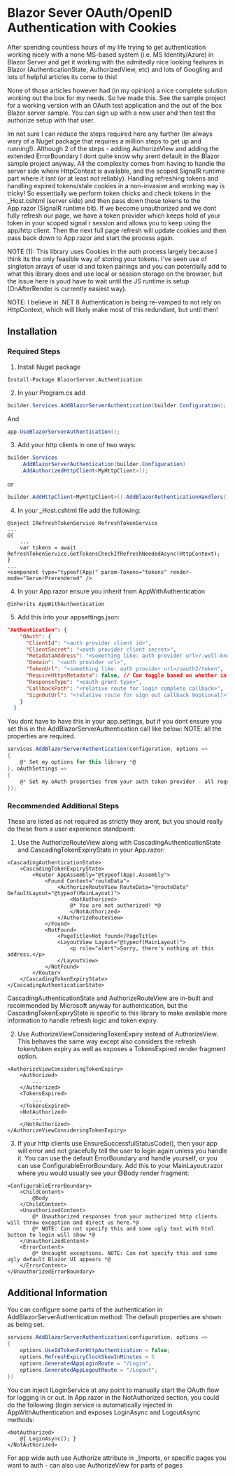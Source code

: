 # Blazor Sever OAuth/OpenID Authentication with Cookies
After spending countless hours of my life trying to get authentication working nicely with a none MS-based 
system (i.e. MS Identity/Azure) in Blazor Server and get it working with the admitedly nice looking features 
in Blazor (AuthenticationState, AuthorizedView, etc) and lots of Googling and lots of helpful articles its come to this!

None of those articles however had (in my opinion) a nice complete solution working out the box for my needs. So
Ive made this. See the sample project for a working version with an OAuth test application and the out of the box
Blazor server sample. You can sign up with a new user and then test the authorize setup with that user.

Im not sure I can reduce the steps required here any further (Im always wary of a Nuget package that requires a
million steps to get up and running!). Although 2 of the steps - adding AuthorizeView and adding the extended ErrorBoundary
I dont quite know why arent default in the Blazor sample project anyway.
All the complexity comes from having to handle the server side where HttpContext is available, and the scoped
SignalR runtime part where it isnt (or at least not reliably). Handling refreshing tokens and handling expired
tokens/stale cookies in a non-invasive and working way is tricky! So essentially we perform token chicks and 
check tokens in the _Host.cshtml (server side) and then pass down those tokens to the App.razor (SignalR runtime bit).
If we become unauthorized and we dont fully refresh our page, we have a token provider which keeps hold of your 
token in your scoped signal r session and allows you to keep using the app/http client. Then the next full
page refresh will update cookies and then pass back down to App.razor and start the process again.

NOTE (1): This library uses Cookies in the auth process largely because I think its the only feasible way
of storing your tokens. I've seen use of singleton arrays of user id and token pairings and you can potentially
add to what this library does and use local or session storage on the browser, but the issue here is youd have to
wait until the JS runtime is setup (OnAfterRender is currently easiest way).

NOTE: I believe in .NET 8 Authentication is being re-vamped to not rely on HttpContext, which will likely make most
of this redundant, but until then!

## Installation

### Required Steps
1. Install Nuget package
```
Install-Package BlazorServer.Authentication
```

2. In your Program.cs add
```cs
builder.Services.AddBlazorServerAuthentication(builder.Configuration);
```
And
```cs
app.UseBlazorServerAuthentication();
```

3. Add your http clients in one of two ways:
```cs
builder.Services
    .AddBlazorServerAuthentication(builder.Configuration)
    .AddAuthorizedHttpClient<MyHttpClient>();
```
or
```cs
builder.AddHttpClient<MyHttpClient>().AddBlazorAuthenticationHandlers();
```

4. In your _Host.cshtml file add the following:
```cshtml
@inject IRefreshTokenService RefreshTokenService
...
@{
    ...
    var tokens = await RefreshTokenService.GetTokensCheckIfRefreshNeededAsync(HttpContext);
}
...
<component type="typeof(App)" param-Tokens="tokens" render-mode="ServerPrerendered" />
```

4. In your App.razor ensure you inherit from AppWithAuthentication
```razor
@inherits AppWithAuthentication
```

5. Add this into your appsettings.json:
```json
"Authentication": {
    "OAuth": {
      "ClientId": "<auth provider client id>",
      "ClientSecret": "<auth provider client secret>",
      "MetadataAddress": "<something like: auth provider url>/.well-known/openid-configuration",
      "Domain": "<auth provider url>",
      "TokenUrl": "<something like: auth provider url>/oauth2/token",
      "RequireHttpsMetadata": false, // Can toggle based on whether in development or production
      "ResponseType": "<oauth grant type>",
      "CallbackPath": "<relative route for login complete callback>",
      "SignOutUrl": "<relative route for sign out callback 9optional)>"
    }
  }
```
You dont have to have this in your app.settings, but if you dont ensure you set this in the 
AddBlazorServerAuthentication call like below:
NOTE: all the properties are required.
```cs
services.AddBlazorServerAuthentication(configuration, options =>
{
    @* Set my options for this library *@
}, oAuthSettings =>
{
    @* Set my oAuth properties from your auth token provider - all required*@
});
```

### Recommended Additional Steps
These are listed as not required as strictly they arent, but you should really do these from a user experience standpoint:
1. Use the AuthorizeRouteView along with CascadingAuthenticationState and CascadingTokenExpiryState in your App.razor:
```razor
<CascadingAuthenticationState>
    <CascadingTokenExpiryState>
        <Router AppAssembly="@typeof(App).Assembly">
            <Found Context="routeData">
                <AuthorizeRouteView RouteData="@routeData" DefaultLayout="@typeof(MainLayout)">
                    <NotAuthorized>
                    @* You are not authorized! *@
                    </NotAuthorized>
                </AuthorizeRouteView>
            </Found>
            <NotFound>
                <PageTitle>Not found</PageTitle>
                <LayoutView Layout="@typeof(MainLayout)">
                    <p role="alert">Sorry, there's nothing at this address.</p>
                </LayoutView>
            </NotFound>
        </Router>
    </CascadingTokenExpiryState>
</CascadingAuthenticationState>
```
CascadingAuthenticationState and AuthorizeRouteView are in-built and recommended by Microsoft anyway for authentication, but the CascadingTokenExpiryState is
specific to this library to make available more information to handle refresh logic and token expiry.

2. Use AuthorizeViewConsideringTokenExpiry instead of AuthorizeView. This behaves the same way except also considers the refresh token/token expiry as well
as exposes a TokensExpired render fragment option.

```razor
<AuthorizeViewConsideringTokenExpiry>
    <Authorized>
        ...
    </Authorized>
    <TokensExpired>
        ...
    </TokensExpired>
    <NotAuthorized>
        ...
    </NotAuthorized>
</AuthorizeViewConsideringTokenExpiry>
```

3. If your http clients use EnsureSuccessfulStatusCode(), then your app will error and not gracefully tell the user to login again unless you handle it.
You can use the default ErrorBoundary and handle yourself, or you can use ConfigurableErrorBoundary.
Add this to your MainLayout.razor where you would usually see your @Body render fragment:

```razor
<ConfigurableErrorBoundary>
    <ChildContent>
        @Body
    </ChildContent>
    <UnauthorizedContent>
        @* Unauthorized responses from your authorized http clients will throw exception and direct us here.*@
        @* NOTE: Can not specify this and some ugly text with html button to login will show *@
    </UnauthorizedContent>
    <ErrorContent>
        @* Uncaught exceptions. NOTE: Can not specify this and some ugly default Blazor UI appears *@
    </ErrorContent>
</UnauthorizedErrorBoundary>
```

## Additional Information
You can configure some parts of the authentication in AddBlazorServerAuthentication method:
The default properties are shown as being set.
```cs
services.AddBlazorServerAuthentication(configuration, options =>
{
    options.UseIdTokenForHttpAuthentication = false;
    options.RefreshExpiryClockSkewInMinutes = 5
    options.GeneratedAppLoginRoute = "/Login";
    options.GeneratedAppLogoutRoute = "/Logout";
})
```

You can inject ILoginService at any point to manually start the OAuth flow for logging in or out.
In App.razor in the NotAuthorized section, you could do the following (login service is automatically injected in AppWithAuthentication
and exposes LoginAsync and LogoutAsync methods:
```razor
<NotAuthorized>
    @{ LoginAsync(); }
</NotAuthorized>
```

For app wide auth use Authorize attribute in _Imports, or specific pages you want to auth - can also use AuthorizeView for parts of pages

